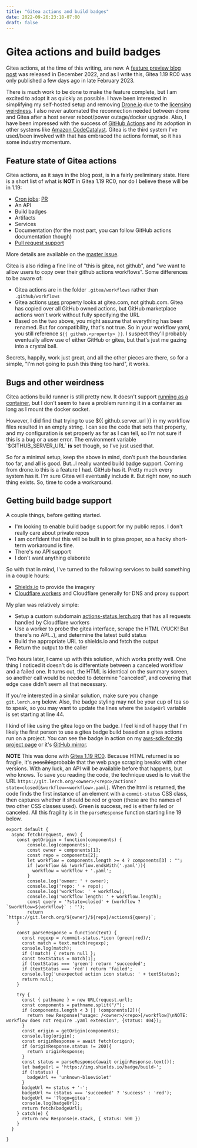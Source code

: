 ```yaml
---
title: "Gitea actions and build badges"
date: 2022-09-26:23:18-07:00
draft: false
---
```


Gitea actions and build badges
==============================

Gitea actions, at the time of this writing, are new. A
[feature preview blog post](https://blog.gitea.io/2022/12/feature-preview-gitea-actions/)
was released in December 2022, and as I write this, Gitea 1.19 RC0 was only published
a few days ago in late February 2023.

There is much work to be done to make the feature complete, but I am excited to
adopt it as quickly as possible. I have been interested in simplifying my
self-hosted setup and removing [Drone.io](https://drone.io)
due to the [licensing weirdness](https://woodpecker-ci.org/faq#why-is-woodpecker-a-fork-of-drone-version-08).
I also never automated the reconnection needed between drone and Gitea
after a host server reboot/power outage/docker upgrade. Also, I have been
impressed with the success of [GitHub Actions](https://docs.github.com/en/actions)
and its adoption in other systems like [Amazon CodeCatalyst](https://aws.amazon.com/blogs/devops/using-github-actions-with-amazon-codecatalyst/).
Gitea is the third system I've used/been involved with that has embraced the
actions format, so it has some industry momentum.

Feature state of Gitea actions
------------------------------

Gitea actions, as it says in the blog post, is in a fairly preliminary state.
Here is a short list of what is **NOT** in Gitea 1.19 RC0, nor do I believe
these will be in 1.19:

* [Cron jobs](https://docs.github.com/en/actions/using-workflows/events-that-trigger-workflows#schedule): [PR](https://github.com/go-gitea/gitea/pull/22751)
* An API
* Build badges
* Artifacts
* Services
* Documentation (for the most part, you can follow GitHub actions documentation though)
* [Pull request support](https://github.com/go-gitea/gitea/issues/22958)

More details are available on the [master issue](https://github.com/go-gitea/gitea/issues/13539).

Gitea is also riding a fine line of "this is gitea, not github", and "we want to
allow users to copy over their github actions workflows". Some differences to be
aware of:

* Gitea actions are in the folder `.gitea/workflows` rather than `.github/workflows`
* Gitea actions [uses](https://github.com/go-gitea/gitea/issues/13539) property
  looks at gitea.com, not github.com. Gitea has copied over all GitHub owned
  actions, but GitHub marketplace actions won't work without fully specifying
  the URL
* Based on the two above, you might assume that everything has been renamed. But
  for compatibility, that's not true. So in your workflow yaml, you still reference
  `${{ github.<property> }}`. I suspect they'll probably eventually allow use
  of either GitHub or gitea, but that's just me gazing into a crystal ball.

Secrets, happily, work just great, and all the other pieces are there, so for a simple,
"I'm not going to push this thing too hard", it works.

Bugs and other weirdness
------------------------

Gitea actions build runner is still pretty new. It doesn't support [running as
a container](https://gitea.com/gitea/act_runner/issues/8), but I don't seem
to have a problem running it in a container as long as I mount the docker
socket.

However, I did find that trying to use ${{ github.server_url }} in my workflow
files resulted in an empty string. I can see the code that sets that property,
and my configuration is set properly as far as I can tell, so I'm not sure
if this is a bug or a user error. The environment variable `$GITHUB_SERVER_URL`
**is** set though, so I've just used that.

So for a minimal setup, keep the above in mind, don't push the boundaries too
far, and all is good. But...I really wanted build badge support. Coming from
drone.io this is a feature I had. GitHub has it. Pretty much every system has
it. I'm sure Gitea will eventually include it. But right now, no such thing
exists. So, time to code a workaround.

Getting build badge support
---------------------------

A couple things, before getting started.

* I'm looking to enable build badge support for my public repos. I don't really
  care about private repos
* I am confident that this will be built in to gitea proper, so a hacky short-term
  workaround is fine.
* There's no API support
* I don't want anything elaborate

So with that in mind, I've turned to the following services to build something
in a couple hours:

* [Shields.io](https://shields.io/) to provide the imagery
* [Cloudflare workers](https://workers.cloudflare.com/) and Cloudflare generally
  for DNS and proxy support

My plan was relatively simple:

* Setup a custom subdomain [actions-status.lerch.org](https://actions-status.lerch.org)
  that has all requests handled by Cloudflare workers
* Use a worker to probe the gitea interface, scrape the HTML (YUCK! But there's no API...),
  and determine the latest build status
* Build the appropriate URL to shields.io and fetch the output
* Return the output to the caller

Two hours later, I came up with this solution, which works pretty well. One thing
I noticed it doesn't do is differentiate between a canceled workflow and a
failed one. It turns out, the HTML is identical on the summary screen, so another
call would be needed to determine "canceled", and covering that edge case didn't
seem all that necessary.

If you're interested in a similar solution, make sure you change `git.lerch.org`
below. Also, the badge styling may not be your cup of tea so to speak, so you
may want to update the lines where the `badgeUrl` variable is set starting at
line 44.

I kind of like using the gitea logo on the badge. I feel kind of happy that I'm
likely the first person to use a gitea badge build based on a gitea actions
run on a project. You can see the badge in action on my [aws-sdk-for-zig
project page](https://git.lerch.org/lobo/aws-sdk-for-zig/) or it's [GitHub
mirror](https://github.com/elerch/aws-sdk-for-zig).

**NOTE** This was done with [Gitea 1.19 RC0](https://github.com/go-gitea/gitea/releases/tag/v1.19.0-rc0).
Because HTML returned is so fragile, it's ~~possible~~probable that the web
page scraping breaks with other versions. With any luck, an API will be available
before that happens, but who knows. To save you reading the code, the technique
used is to visit the URL `https://git.lerch.org/<owner>/<repo>/actions?state=closed[&workflow=<workflow>.yaml]`.
When the html is returned, the code finds the first instance of an element
with a `commit-status` CSS class, then captures whether it should be red or green
(these are the names of two other CSS classes used). Green is success, red
is either failed or canceled. All this fragility is in the `parseResponse`
function starting line 19 below.

```javacript
export default {
  async fetch(request, env) {
    const getOrigin = function(components) {
        console.log(components);
        const owner = components[1];
        const repo = components[2];
        let workflow = components.length >= 4 ? components[3] : "";
        if (workflow && !workflow.endsWith('.yaml')){
          workflow = workflow + '.yaml';
        }
        console.log('owner: ' + owner);
        console.log('repo: ' + repo);
        console.log('workflow: ' + workflow);
        console.log('workflow length: ' + workflow.length);
        const query = '?state=closed' + (workflow ? `&workflow=${workflow}` : '');
        return `https://git.lerch.org/${owner}/${repo}/actions${query}`;
    }

    const parseResponse = function(text) {
      const regexp = /commit-status.*icon (green|red)/;
      const match = text.match(regexp);
      console.log(match);
      if (!match) { return null };
      const textStatus = match[1];
      if (textStatus === 'green') return 'succeeded';
      if (textStatus === 'red') return 'failed';
      console.log('unexpected action icon status: ' + textStatus);
      return null;
    }

    try {
      const { pathname } = new URL(request.url);
      const components = pathname.split("/");
      if (components.length < 3 || !components[2]){
        return new Response("usage: /<owner>/<repo>[/workflow]\nNOTE: workflow does not require .yaml extension", {status: 404});
      }
      const origin = getOrigin(components);
      console.log(origin);
      const originResponse = await fetch(origin);
      if (originResponse.status != 200){
        return originResponse;
      }
      const status = parseResponse(await originResponse.text());
      let badgeUrl = 'https://img.shields.io/badge/build-';
      if (!status) {
        badgeUrl += 'unknown-blueviolet'
      }
      badgeUrl += status + '-';
      badgeUrl += (status === 'succeeded' ? 'success' : 'red');
      badgeUrl += '?logo=gitea';
      console.log(badgeUrl);
      return fetch(badgeUrl);
    } catch(e) {
      return new Response(e.stack, { status: 500 })
    }
  }

}
```
